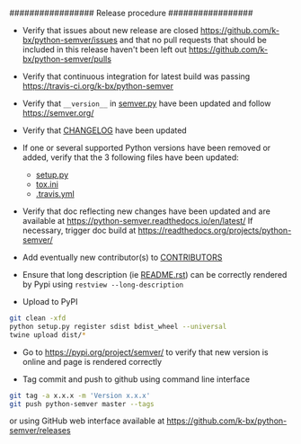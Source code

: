 #################
Release procedure
#################

* Verify that issues about new release are closed https://github.com/k-bx/python-semver/issues and that no pull requests that should be included in this release haven't been left out https://github.com/k-bx/python-semver/pulls

* Verify that continuous integration for latest build was passing https://travis-ci.org/k-bx/python-semver

* Verify that `__version__` in [semver.py](https://github.com/k-bx/python-semver/blob/master/semver.py) have been updated and follow https://semver.org/

* Verify that [CHANGELOG](https://github.com/k-bx/python-semver/blob/master/CHANGELOG.rst) have been updated

* If one or several supported Python versions have been removed or added, verify that the 3 following files have been updated:
  * [setup.py](https://github.com/k-bx/python-semver/blob/master/setup.py)
  * [tox.ini](https://github.com/k-bx/python-semver/blob/master/tox.ini)
  * [.travis.yml](https://github.com/k-bx/python-semver/blob/master/.travis.yml)

* Verify that doc reflecting new changes have been updated and are available at https://python-semver.readthedocs.io/en/latest/ If necessary, trigger doc build at https://readthedocs.org/projects/python-semver/

* Add eventually new contributor(s) to [CONTRIBUTORS](https://github.com/k-bx/python-semver/blob/master/CONTRIBUTORS)

* Ensure that long description (ie [README.rst](https://github.com/k-bx/python-semver/blob/master/README.rst)) can be correctly rendered by Pypi using `restview --long-description`

* Upload to PyPI

```bash
git clean -xfd
python setup.py register sdist bdist_wheel --universal
twine upload dist/*
```

* Go to https://pypi.org/project/semver/ to verify that new version is online and page is rendered correctly

* Tag commit and push to github using command line interface

```bash
git tag -a x.x.x -m 'Version x.x.x'
git push python-semver master --tags
```

or using GitHub web interface available at https://github.com/k-bx/python-semver/releases
